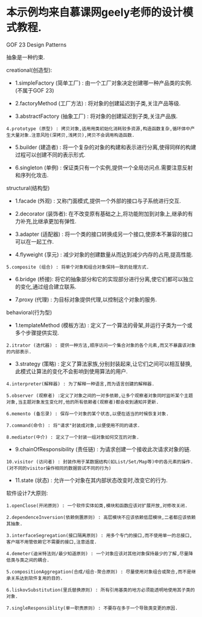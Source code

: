 #   本示例均来自慕课网geely老师的设计模式教程.

GOF 23 Design Patterns

抽象是一种约束.

creational(创造型):

   * 1.simpleFactory (简单工厂) : 由一个工厂对象决定创建哪一种产品类的实例.(不属于GOF 23)
    
   * 2.factoryMethod (工厂方法) : 将对象的创建延迟到子类,关注产品等级.
    
   * 3.abstractFactory (抽象工厂) : 将对象的创建延迟到子类,关注产品族.
    
    4.prototype (原型) : 拷贝对象,适用用类初始化消耗较多资源,构造函数复杂,循环体中产生大量对象.注意风险(深拷贝,浅拷贝),拷贝不会调用构造函数.
    
   * 5.builder (建造者) : 将一个复杂的对象的构建和表示进行分离,使得同样的构建过程可以创建不同的表示形式.
    
   * 6.singleton (单例) : 保证类只有一个实例,提供一个全局访问点.需要注意反射和序列化攻击.

structural(结构型)

   * 1.facade (外观) : 又称门面模式,提供一个外部的接口与子系统进行交互.
    
   * 2.decorator (装饰者): 在不改变原有基础之上,将功能附加到对象上,继承的有力补充,比继承更加有弹性.
    
   * 3.adapter (适配器) : 将一个类的接口转换成另一个接口,使原本不兼容的接口可以在一起工作.
    
   * 4.flyweight (享元) : 减少对象的创建数量从而达到减少内存的占用,提高性能.
                                
    5.composite (组合) : 将单个对象和组合对象保持一致的处理方式.
    
   * 6.bridge (桥接): 将它的抽象部分和它的实现部分进行分离,使它们都可以独立的变化,通过组合建立联系.
    
   * 7.proxy (代理) : 为目标对象提供代理,以控制这个对象的服务.
    
behavioral(行为型)
    
   * 1.templateMethod (模板方法) : 定义了一个算法的骨架,并运行子类为一个或多个步骤提供实现.

    2.itrator (迭代器) : 提供一种方法,顺序访问一个集合对象的各个元素,而又不暴露该对象的内部表示.
    
   * 3.strategy (策略) : 定义了算法家族,分别封装起来,让它们之间可以相互替换,此模式让算法的变化不会影响到使用算法的用户.
    
    4.interpreter(解释器) : 为了解释一种语言,而为语言创建的解释器.
    
    5.observer (观察者) :定义了对象之间的一对多依赖,让多个观察者对象同时监听某个主题对象,当主题对象发生变化时,他的所有依赖者(观察者)都会收到通知并更新.

    6.memento (备忘录) : 保存一个对象的某个状态,以便在适当的时候恢复对象.

    7.command(命令) : 将"请求"封装成对象,以便使用不同的请求.
    
    8.mediator(中介) : 定义了一个封装一组对象如何交互的对象.

   * 9.chainOfResponsibility (责任链) : 为请求创建一个接收此次请求对象的链.

    10.visitor (访问者) : 封装作用于某数据结构(如List/Set/Map等)中的各元素的操作.(对不同的visitor操作相同的数据尝试不同的行为)
    
   * 11.state (状态) : 允许一个对象在其内部状态改变时,改变它的行为.

软件设计7大原则:

    1.openClose(开闭原则) : 一个软件实体如类,模块和函数应该对扩展开放,对修改关闭.
    
    2.dependenceInversion(依赖倒置原则) : 高层模块不应该依赖低层模块,二者都应该依赖其抽象.
    
    3.interfaceSegregation(接口隔离原则) : 用多个专门的接口,而不使用单一的总接口,客户端不用管依赖它不需要的接口,注意适度.
    
    4.demeter(迪米特法则/最少知道原则) : 一个对象应该对其他对象保持最少的了解,尽量降低类与类之间的耦合.
    
    5.compositionAggregation(合成/组合-聚合原则) : 尽量使用对象组合或聚合,而不是继承关系达到软件复用的目的.
    
    6.liskovSubstitution(里氏替换原则) : 所有引用基类的地方必须能透明地使用其子类的对象.
    
    7.singleResponsiblity(单一职责原则) : 不要存在多于一个导致类变更的原因.